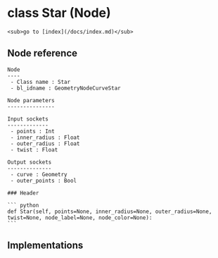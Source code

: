 # class Star (Node)

    <sub>go to [index](/docs/index.md)</sub>
    
## Node reference

    Node
    ----
     - Class name : Star
     - bl_idname : GeometryNodeCurveStar
    
    Node parameters
    ---------------
    
    Input sockets
    -------------
     - points : Int
     - inner_radius : Float
     - outer_radius : Float
     - twist : Float
    
    Output sockets
    --------------
     - curve : Geometry
     - outer_points : Bool
    
    ### Header

    ``` python
    def Star(self, points=None, inner_radius=None, outer_radius=None, twist=None, node_label=None, node_color=None):
    ```
    
## Implementations

    
    